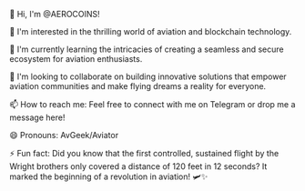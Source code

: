 
👋 Hi, I'm @AEROCOINS!

👀 I'm interested in the thrilling world of aviation and blockchain technology.

🌱 I'm currently learning the intricacies of creating a seamless and secure ecosystem for aviation enthusiasts.

💞 I'm looking to collaborate on building innovative solutions that empower aviation communities and make flying dreams a reality for everyone.

📫 How to reach me: Feel free to connect with me on Telegram or drop me a message here!

😄 Pronouns: AvGeek/Aviator

⚡ Fun fact: Did you know that the first controlled, sustained flight by the Wright brothers only covered a distance of 120 feet in 12 seconds? It marked the beginning of a revolution in aviation! 🛩️✨

<!---
Aero-Coins/Aero-Coins is a ✨ special ✨ repository because its `README.md` (this file) appears on your GitHub profile.
You can click the Preview link to take a look at your changes.
--->

